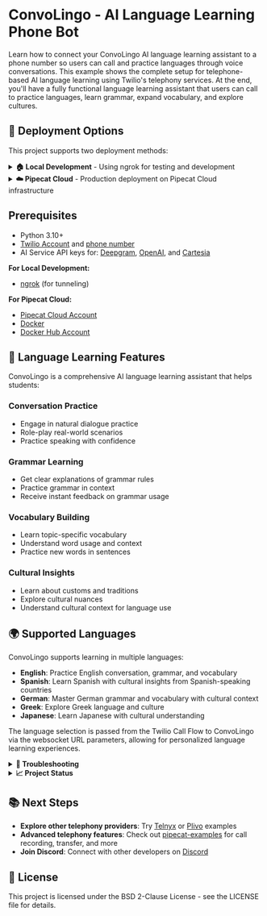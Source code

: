# ConvoLingo - AI Language Learning Phone Bot

Learn how to connect your ConvoLingo AI language learning assistant to a phone number so users can call and practice languages through voice conversations. This example shows the complete setup for telephone-based AI language learning using Twilio's telephony services. At the end, you'll have a fully functional language learning assistant that users can call to practice languages, learn grammar, expand vocabulary, and explore cultures.

## 🚀 **Deployment Options**

This project supports two deployment methods:

<details>
<summary><strong>🏠 Local Development</strong> - Using ngrok for testing and development</summary>

This method is perfect for testing and development.

### Clone this repository

```bash
git clone https://github.com/cmagganas/convo-lingo-pipecat.git
cd convo-lingo-pipecat
```

### Terminal 1: Start ngrok and Configure Twilio

1. Start ngrok:

   In a new terminal, start ngrok to tunnel the local server:

   ```bash
   ngrok http 7860
   ```

   > Want a fixed ngrok URL? Use the `--subdomain` flag:
   > `ngrok http --subdomain=your_ngrok_name 7860`

2. Update the Twilio Webhook:

   - Go to your Twilio phone number's configuration page
   - Under "Voice Configuration", in the "A call comes in" section:
     - Select "Webhook" from the dropdown
     - Enter your ngrok URL: `https://your-ngrok-url.ngrok.io`
     - Ensure "HTTP POST" is selected
   - Click Save at the bottom of the page

3. Configure streams.xml:
   - Copy the template file to create your local version:
     ```bash
     cp templates/streams.xml.template templates/streams.xml
     ```
   - In `templates/streams.xml`, replace `<your_server_url>` with your ngrok URL (without `https://`)
   - The final URL should look like: `wss://abc123.ngrok.io/ws?language={{flow.variables.caller_language}}`
   - This template automatically passes the selected language from the Twilio Call Flow to the bot

### Terminal 2: Server Setup

1. Configure environment variables

   Create a `.env` file:

   ```bash
   cp env.example .env
   ```

   Then, add your API keys:

   ```
   DEEPGRAM_API_KEY=your_deepgram_api_key
   OPENAI_API_KEY=your_openai_api_key
   CARTESIA_API_KEY=your_cartesia_api_key
   ```

   > Optional: Add your `TWILIO_ACCOUNT_SID` and `TWILIO_AUTH_TOKEN` to enable auto-hangup.

2. Set up a virtual environment and install dependencies:

   ```bash
   python -m venv .venv
   source .venv/bin/activate  # On Windows: .venv\Scripts\activate
   pip install -r requirements.txt
   ```

   > Using `uv`? Create your venv using: `uv sync`

3. Run the Application

   ```bash
   python bot.py --transport twilio --proxy your_ngrok.ngrok.io
   ```

   > Using `uv`? Run using: `uv run bot.py --transport twilio --proxy your_ngrok.ngrok.io`

   > 💡 First run note: The initial startup may take ~15 seconds as Pipecat downloads required models, like the Silero VAD model.

### Test Your Phone Bot

**Call your Twilio phone number** to start talking with your AI bot! 🚀

</details>

<details>
<summary><strong>☁️ Pipecat Cloud</strong> - Production deployment on Pipecat Cloud infrastructure</summary>

This method is ideal for production deployment with automatic scaling and management.

### Prerequisites Setup

1. **Install Pipecat Cloud CLI:**
   ```bash
   pip install pipecatcloud
   ```

2. **Authenticate with Pipecat Cloud:**
   ```bash
   pcc auth login
   ```

3. **Create Secrets Set:**
   ```bash
   # Create .env file with your API keys (see Local Development section)
   pcc secrets set convo-lingo-v0-secrets --file .env
   ```

### Build and Deploy

1. **Build Docker Image:**
   ```bash
   docker build --platform=linux/arm64 -t convo-lingo-v0:latest .
   ```

2. **Tag and Push to Docker Hub:**
   ```bash
   docker tag convo-lingo-v0:latest your-username/convo-lingo-v0:0.1
   docker push your-username/convo-lingo-v0:0.1
   ```

3. **Create Image Pull Secret:**
   ```bash
   pcc secrets image-pull-secret pull-secret https://index.docker.io/v1/
   ```

4. **Deploy to Pipecat Cloud:**
   ```bash
   pcc deploy convo-lingo-v0 your-username/convo-lingo-v0:0.1 --secrets convo-lingo-v0-secrets --credentials pull-secret
   ```

5. **Scale for Production:**
   ```bash
   pcc deploy convo-lingo-v0 your-username/convo-lingo-v0:0.1 --min-agents 1
   ```

### Configure Twilio for Pipecat Cloud

1. **Get Your Organization Name:**
   ```bash
   pcc organizations list
   ```

2. **Create TwiML Bin in Twilio Console:**
   ```xml
   <?xml version="1.0" encoding="UTF-8"?>
   <Response>
     <Connect>
       <Stream url="wss://api.pipecat.daily.co/ws/twilio">
         <Parameter name="_pipecatCloudServiceHost"
            value="convo-lingo-v0.YOUR_ORGANIZATION_NAME"/>
       </Stream>
     </Connect>
   </Response>
   ```

3. **Update Twilio Phone Number:**
   - Go to Phone Numbers in Twilio Console
   - Select your phone number
   - Under "Voice Configuration", set "A call comes in" to "TwiML Bin"
   - Select the TwiML Bin you created
   - Save changes

### Monitor Your Deployment

```bash
# Check deployment status
pcc agent status convo-lingo-v0

# View logs
pcc agent logs convo-lingo-v0
```

</details>

## Prerequisites

- Python 3.10+
- [Twilio Account](https://www.twilio.com/login) and [phone number](https://help.twilio.com/articles/223135247-How-to-Search-for-and-Buy-a-Twilio-Phone-Number-from-Console)
- AI Service API keys for: [Deepgram](https://console.deepgram.com/signup), [OpenAI](https://auth.openai.com/create-account), and [Cartesia](https://play.cartesia.ai/sign-up)

**For Local Development:**
- [ngrok](https://ngrok.com/docs/getting-started/) (for tunneling)

**For Pipecat Cloud:**
- [Pipecat Cloud Account](https://pipecat.daily.co/)
- [Docker](https://docs.docker.com/get-docker/)
- [Docker Hub Account](https://hub.docker.com/)

## 🎯 **Language Learning Features**

ConvoLingo is a comprehensive AI language learning assistant that helps students:

### **Conversation Practice**
- Engage in natural dialogue practice
- Role-play real-world scenarios
- Practice speaking with confidence

### **Grammar Learning**
- Get clear explanations of grammar rules
- Practice grammar in context
- Receive instant feedback on grammar usage

### **Vocabulary Building**
- Learn topic-specific vocabulary
- Understand word usage and context
- Practice new words in sentences

### **Cultural Insights**
- Learn about customs and traditions
- Explore cultural nuances
- Understand cultural context for language use

## 🌍 **Supported Languages**

ConvoLingo supports learning in multiple languages:
- **English**: Practice English conversation, grammar, and vocabulary
- **Spanish**: Learn Spanish with cultural insights from Spanish-speaking countries
- **German**: Master German grammar and vocabulary with cultural context
- **Greek**: Explore Greek language and culture
- **Japanese**: Learn Japanese with cultural understanding

The language selection is passed from the Twilio Call Flow to ConvoLingo via the websocket URL parameters, allowing for personalized language learning experiences.

<details>
<summary><strong>🔧 Troubleshooting</strong></summary>

### Local Development Issues
- **Call doesn't connect**: Verify your ngrok URL is correctly set in both Twilio webhook and `streams.xml`
- **No audio or bot doesn't respond**: Check that all API keys are correctly set in your `.env` file
- **Webhook errors**: Ensure your server is running and ngrok tunnel is active before making calls
- **ngrok tunnel issues**: Free ngrok URLs change each restart - remember to update both Twilio and `streams.xml`

### Pipecat Cloud Issues
- **Deployment fails**: Check that your Docker image builds successfully and is pushed to Docker Hub
- **Authentication errors**: Ensure you're logged into Pipecat Cloud and have valid API keys
- **Cold starts**: Scale to minimum 1 agent to avoid cold start delays
- **Connection issues**: Verify TwiML configuration matches your organization name

</details>

<details>
<summary><strong>📈 Project Status</strong></summary>

**✅ Successfully Deployed and Functional**

- Phone bot deployed to Pipecat Cloud
- Twilio WebSocket integration working
- Docker containerization with Daily's pipecat-base image
- Secrets management for API keys
- Cold start resolved
- Basic Spanish pronunciation practice functional

### Next Development Priorities:
1. **Voice Quality Enhancement** - Improve pronunciation accuracy
2. **Lesson Plan System** - Structured curriculum with progression
3. **User Progress Tracking** - Save learning progress and preferences
4. **Conversation Flow** - Smoother transitions and natural dialogue
5. **IVR Integration** - Proper language selection handling

</details>

## 📚 **Next Steps**

- **Explore other telephony providers**: Try [Telnyx](https://github.com/pipecat-ai/pipecat-examples/tree/main/telnyx-chatbot) or [Plivo](https://github.com/pipecat-ai/pipecat-examples/tree/main/plivo-chatbot) examples
- **Advanced telephony features**: Check out [pipecat-examples](https://github.com/pipecat-ai/pipecat-examples) for call recording, transfer, and more
- **Join Discord**: Connect with other developers on [Discord](https://discord.gg/pipecat)

## 📄 **License**

This project is licensed under the BSD 2-Clause License - see the LICENSE file for details.
